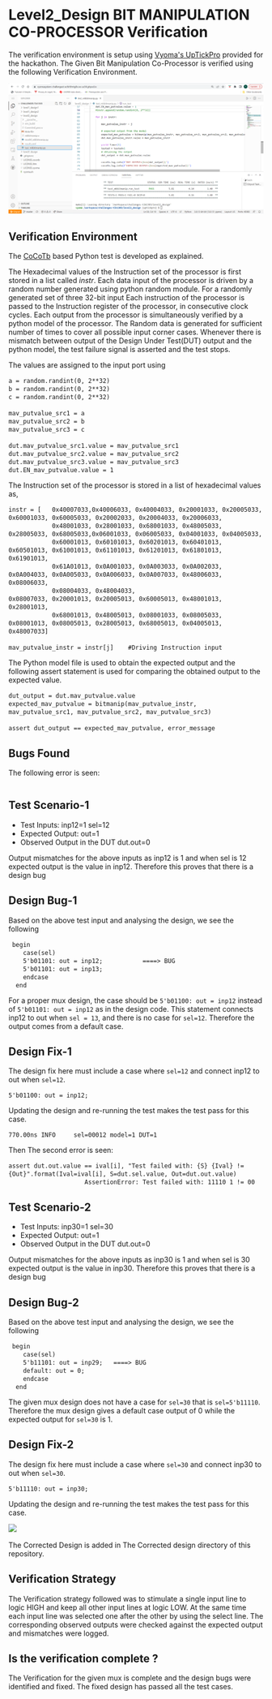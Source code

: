 # Level2_Design BIT MANIPULATION CO-PROCESSOR Verification

The verification environment is setup using [Vyoma's UpTickPro](https://vyomasystems.com) provided for the hackathon. The Given Bit Manipulation Co-Processor is verified using the following Verification Environment.

![](bit_manip_ss.png)

## Verification Environment

The [CoCoTb](https://www.cocotb.org/) based Python test is developed as explained. 

The Hexadecimal values of the Instruction set of the processor is first stored in a list called *instr*. Each data input of the processor is driven by a random number generated using python random module. For a randomly generated set of three 32-bit input Each instruction of the processor is passed to the Instruction register of the processor, in consecutive clock cycles. Each output from the processor is simultaneously verified by a python model of the processor. The Random data is generated for sufficient number of times to cover all possible input corner cases. Whenever there is mismatch between output of the Design Under Test(DUT) output and the python model, the test failure signal is asserted and the test stops.

The values are assigned to the input port using 
```
a = random.randint(0, 2**32)
b = random.randint(0, 2**32)
c = random.randint(0, 2**32)

mav_putvalue_src1 = a
mav_putvalue_src2 = b
mav_putvalue_src3 = c

dut.mav_putvalue_src1.value = mav_putvalue_src1
dut.mav_putvalue_src2.value = mav_putvalue_src2
dut.mav_putvalue_src3.value = mav_putvalue_src3
dut.EN_mav_putvalue.value = 1
```

The Instruction set of the processor is stored in a list of hexadecimal values as,
```
instr = [   0x40007033,0x40006033, 0x40004033, 0x20001033, 0x20005033, 0x60001033, 0x60005033, 0x20002033, 0x20004033, 0x20006033,
            0x48001033, 0x28001033, 0x68001033, 0x48005033, 0x28005033, 0x68005033,0x06001033, 0x06005033, 0x04001033, 0x04005033,
            0x60001013, 0x60101013, 0x60201013, 0x60401013, 0x60501013, 0x61001013, 0x61101013, 0x61201013, 0x61801013, 0x61901013,
            0x61A01013, 0x0A001033, 0x0A003033, 0x0A002033, 0x0A004033, 0x0A005033, 0x0A006033, 0x0A007033, 0x48006033, 0x08006033,
            0x08004033, 0x48004033,                         0x08007033, 0x20001013, 0x20005013, 0x60005013, 0x48001013, 0x28001013, 
            0x68001013, 0x48005013, 0x08001033, 0x08005033, 0x08001013, 0x08005013, 0x28005013, 0x68005013, 0x04005013, 0x48007033]
            
mav_putvalue_instr = instr[j]    #Driving Instruction input  
```
The Python model file is used to obtain the expected output and the following assert statement is used for comparing the obtained output to the expected value.
```
dut_output = dut.mav_putvalue.value
expected_mav_putvalue = bitmanip(mav_putvalue_instr, mav_putvalue_src1, mav_putvalue_src2, mav_putvalue_src3)    

assert dut_output == expected_mav_putvalue, error_message
```

## Bugs Found
The following error is seen:
```

```
## Test Scenario-1 
- Test Inputs: inp12=1 sel=12
- Expected Output: out=1
- Observed Output in the DUT dut.out=0

Output mismatches for the above inputs as inp12 is 1 and when sel is 12 expected output is the value in inp12. 
Therefore this proves that there is a design bug

## Design Bug-1
Based on the above test input and analysing the design, we see the following

```
 begin
    case(sel)
    5'b01101: out = inp12;           ====> BUG
    5'b01101: out = inp13;
    endcase
  end

```
For a proper mux design, the case should be ``5'b01100: out = inp12`` instead of ``5'b01101: out = inp12`` as in the design code. This statement connects inp12 to out when ``sel = 13``, and there is no case for ``sel=12``. Therefore the output comes from a default case.

## Design Fix-1
The design fix here must include a case where ``sel=12`` and connect inp12 to out when ``sel=12``.
```
5'b01100: out = inp12;
```

Updating the design and re-running the test makes the test pass for this case.

```
770.00ns INFO     sel=00012 model=1 DUT=1
```



Then The second error is seen:
```
assert dut.out.value == ival[i], "Test failed with: {S} {Ival} != {Out}".format(Ival=ival[i], S=dut.sel.value, Out=dut.out.value)
                     AssertionError: Test failed with: 11110 1 != 00
```
## Test Scenario-2
- Test Inputs: inp30=1 sel=30
- Expected Output: out=1
- Observed Output in the DUT dut.out=0

Output mismatches for the above inputs as inp30 is 1 and when sel is 30 expected output is the value in inp30. 
Therefore this proves that there is a design bug

## Design Bug-2
Based on the above test input and analysing the design, we see the following

```
 begin
    case(sel)
    5'b11101: out = inp29;   ====> BUG
    default: out = 0;
    endcase
  end

```
The given mux design does not have a case for ``sel=30`` that is ``sel=5'b11110``. Therefore the mux design gives a default case output of 0 while the expected output for ``sel=30`` is 1.

## Design Fix-2
The design fix here must include a case where ``sel=30`` and connect inp30 to out when ``sel=30``.
```
5'b11110: out = inp30;
```

Updating the design and re-running the test makes the test pass for this case.

![](result1_screenshot.png)

The Corrected Design is added in The Corrected design directory of this repository.
## Verification Strategy
  The Verification strategy followed was to stimulate a single input line to logic HIGH and keep all other input lines at logic LOW. At the same time each input line was selected one after the other by using the select line. The corresponding observed outputs were checked against the expected output and mismatches were logged. 

## Is the verification complete ?
  The Verification for the given mux is complete and the design bugs were identified and fixed. The fixed design has passed all the test cases.
